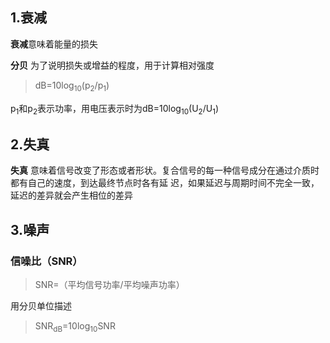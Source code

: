 ## 1.衰减
**衰减**意味着能量的损失

**分贝** 为了说明损失或增益的程度，用于计算相对强度
>dB=10log<sub>10</sub>(p<sub>2</sub>/p<sub>1</sub>)

p<sub>1</sub>和p<sub>2</sub>表示功率，用电压表示时为dB=10log<sub>10</sub>(U<sub>2</sub>/U<sub>1</sub>)
## 2.失真
**失真** 意味着信号改变了形态或者形状。复合信号的每一种信号成分在通过介质时都有自己的速度，到达最终节点时各有延
迟，如果延迟与周期时间不完全一致，延迟的差异就会产生相位的差异
## 3.噪声
### 信噪比（SNR）
>SNR=（平均信号功率/平均噪声功率）

用分贝单位描述
>SNR<sub>dB</sub>=10log<sub>10</sub>SNR
